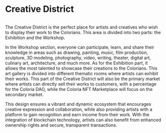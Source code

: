 # Creative District

<figure><img src="../../fr/.gitbook/assets/Jeem_a_land_of_endless_possibilities_and_creative_exploration.__32c96a88-597d-4e3a-ab40-fa9ab0bf7405.png" alt=""><figcaption></figcaption></figure>

The Creative District is the perfect place for artists and creatives who wish to display their work to the Colorians. This area is divided into two parts: the Exhibition and the Workshop.

In the Workshop section, everyone can participate, learn, and share their knowledge in areas such as drawing, painting, music, film production, sculpture, 3D modeling, photography, video, writing, theater, digital art, culinary art, architecture, and much more. As for the Exhibition part, it allows the most talented to showcase their creations to the Colorians. This art gallery is divided into different thematic rooms where artists can exhibit their works. This part of the Creative District will also be the primary market where artists can directly sell their works to customers, with a percentage for the Coloria DAO, while the Coloria NFT Marketplace will focus on the secondary market.

This design ensures a vibrant and dynamic ecosystem that encourages creative expression and collaboration, while also providing artists with a platform to gain recognition and earn income from their work. With the integration of blockchain technology, artists can also benefit from enhanced ownership rights and secure, transparent transactions.
